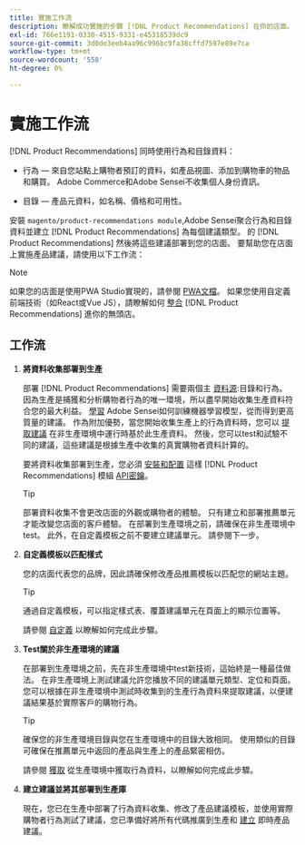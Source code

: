 ```yaml
---
title: 實施工作流
description: 瞭解成功實施的步驟 [!DNL Product Recommendations] 在你的店面。
exl-id: 766e1191-0330-4515-9331-e45318539dc9
source-git-commit: 3d0de3eeb4aa96c996bc9fa38cffd7597e89e7ca
workflow-type: tm+mt
source-wordcount: '558'
ht-degree: 0%

---
```


# 實施工作流

[!DNL Product Recommendations] 同時使用行為和目錄資料：

- 行為 — 來自您站點上購物者預訂的資料，如產品視圖、添加到購物車的物品和購買。 Adobe Commerce和Adobe Sensei不收集個人身份資訊。

- 目錄 — 產品元資料，如名稱、價格和可用性。

安裝 `magento/product-recommendations module`,Adobe Sensei聚合行為和目錄資料並建立 [!DNL Product Recommendations] 為每個建議類型。 的 [!DNL Product Recommendations] 然後將這些建議部署到您的店面。 要幫助您在店面上實施產品建議，請使用以下工作流：

>[!NOTE]
>
> 如果您的店面是使用PWA Studio實現的，請參閱 [PWA文檔](https://developer.adobe.com/commerce/pwa-studio/integrations/product-recommendations/)。 如果您使用自定義前端技術（如React或Vue JS），請瞭解如何 [整合](headless.md) [!DNL Product Recommendations] 進你的無頭店。

## 工作流

1. **將資料收集部署到生產**

   部署 [!DNL Product Recommendations] 需要兩個主 [資料源](type.md):目錄和行為。 因為生產是捕獲和分析購物者行為的唯一環境，所以盡早開始收集生產資料符合您的最大利益。 [學習](behavioral-data.md) Adobe Sensei如何訓練機器學習模型，從而得到更高質量的建議。 作為附加優勢，當您開始收集生產上的行為資料時，您可以 [提取建議](verify.md) 在非生產環境中運行時基於此生產資料。 然後，您可以test和試驗不同的建議，這些建議是根據生產中收集的真實購物者資料計算的。

   要將資料收集部署到生產，您必須 [安裝和配置](install-configure.md) 這樣 [!DNL Product Recommendations] 模組 [API密鑰](https://experienceleague.adobe.com/docs/commerce-merchant-services/user-guides/integration-services/saas.html)。

   >[!TIP]
   >
   > 部署資料收集不會更改店面的外觀或購物者的體驗。 只有建立和部署推薦單元才能改變您店面的客戶體驗。 在部署到生產環境之前，請確保在非生產環境中test。 此外，在自定義模板之前不要建立建議單元。 請參閱下一步。

1. **自定義模板以匹配樣式**

   您的店面代表您的品牌，因此請確保修改產品推薦模板以匹配您的網站主題。

   >[!TIP]
   >
   > 通過自定義模板，可以指定樣式表、覆蓋建議單元在頁面上的顯示位置等。

   請參閱 [自定義](https://experienceleague.adobe.com/docs/commerce-merchant-services/product-recommendations/developer/customize.html) 以瞭解如何完成此步驟。

1. **Test關於非生產環境的建議**

   在部署到生產環境之前，先在非生產環境中test新技術，這始終是一種最佳做法。 在非生產環境上測試建議允許您播放不同的建議單元類型、定位和頁面。 您可以根據在非生產環境中測試時收集到的生產行為資料來提取建議，以便建議結果基於實際客戶的購物行為。

   >[!TIP]
   >
   > 確保您的非生產環境目錄與您在生產環境中的目錄大致相同。 使用類似的目錄可確保在推薦單元中返回的產品與生產上的產品緊密相仿。

   請參閱 [獲取](staging-environment.md) 從生產環境中獲取行為資料，以瞭解如何完成此步驟。

1. **建立建議並將其部署到生產庫**

   現在，您已在生產中部署了行為資料收集、修改了產品建議模板，並使用實際購物者行為測試了建議，您已準備好將所有代碼推廣到生產和 [建立](create.md) 即時產品建議。
